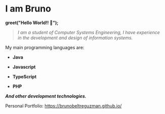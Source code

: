 # I am Bruno

**greet("Hello World!! 👋");**

> _I am a student of Computer Systems Engineering, I have experience in the development and design of information systems._

My main programming languages are:

- **Java**

- **Javascript**

- **TypeScript**

- **PHP**

_**And other development technologies.**_

Personal Portfolio:
https://brunobeltreguzman.github.io/
